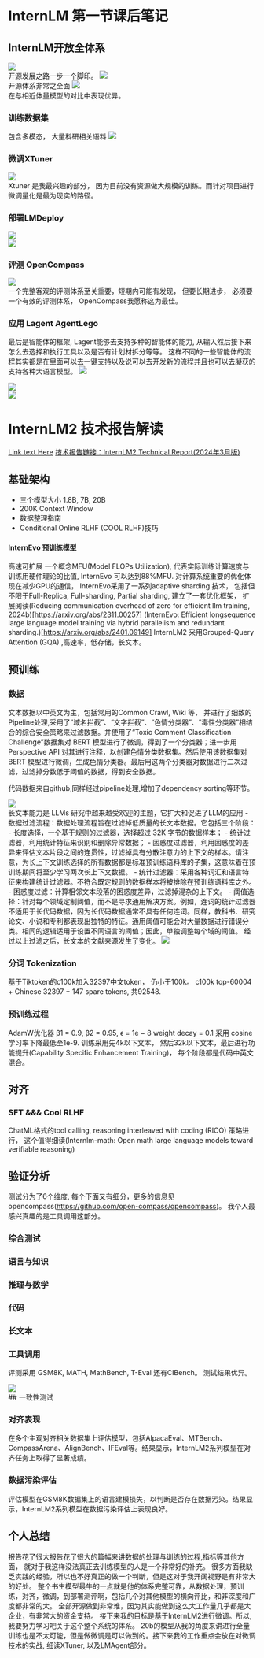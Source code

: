 # InternLM 第一节课后笔记

## InternLM开放全体系

<image src="img/journey.jpg"/>
<br/>
开源发展之路一步一个脚印。

<image src="img/features.jpg"/>
<br/>
开源体系非常之全面

<image src="img/comparison.jpg"/>
<br/>
在与相近体量模型的对比中表现优异。

### 训练数据集
包含多模态， 大量科研相关语料
<image src="img/proc.jpg"/>
<br/>

### 微调XTuner

<image src="img/xtuner.jpg"/>
<br/>
Xtuner 是我最兴趣的部分， 因为目前没有资源做大规模的训练。而针对项目进行微调量化是最为现实的路径。

### 部署LMDeploy
<image src="img/lmdeploy1.jpg"/>
<br/>

<image src="img/lmdeploy2.jpg"/>
<br/>

### 评测 OpenCompass
<image src="img/opencompass.jpg"/>
<br/>
一个完整客观的评测体系至关重要，短期内可能有发现， 但要长期进步， 必须要一个有效的评测体系， OpenCompass我愿称这为最佳。

### 应用 Lagent AgentLego
最后是智能体的框架, Lagent能够去支持多种的智能体的能力, 从输入然后接下来怎么去选择和执行工具以及是否有计划材拆分等等。
这样不同的一些智能体的流程其实都是在里面可以去一键支持以及说可以去开发新的流程并且也可以去凝获的支持各种大语言模型。
<image src="img/lmagent1.jpg"/>
<br/>

<image src="img/lmagent2.jpg"/>
<br/>

<image src="img/lmagent3.jpg"/>
<br/>


# InternLM2 技术报告解读 
[Link text Here](https://link-url-here.org)
[技术报告链接：InternLM2 Technical Report(2024年3月版)](https://arxiv.org/abs/2403.17297)

## 基础架构
- 三个模型大小
  1.8B, 7B, 20B
- 200K Context Window
- 数据整理指南
- Conditional Online RLHF (COOL RLHF)技巧
#### InternEvo 预训练模型
高速可扩展
一个概念MFU(Model FLOPs Utilization), 代表实际训练计算速度与训练用硬件理论的比值, InternEvo 可以达到88%MFU.
对计算系统重要的优化体现在减少GPU的通信， InternEvo采用了一系列adaptive sharding 技术， 包括但不限于Full-Replica, Full-sharding, Partial sharding, 建立了一套优化框架， 扩展阅读(Reducing communication overhead of zero for efficient llm training, 2024b)[https://arxiv.org/abs/2311.00257]
(InternEvo: Efficient longsequence large language model training via hybrid parallelism and redundant sharding.)[https://arxiv.org/abs/2401.09149]
InternLM2 采用Grouped-Query Attention (GQA) ,高速率，低存储，长文本。

## 预训练
### 数据
文本数据以中英文为主，包括常用的Common Crawl, Wiki 等， 并进行了细致的Pipeline处理,采用了“域名拦截”、“文字拦截”、“色情分类器”、“毒性分类器”相结合的综合安全策略来过滤数据。并使用了“Toxic Comment Classification Challenge”数据集对 BERT 模型进行了微调，得到了一个分类器；进一步用Perspective API 对其进行注释，以创建色情分类数据集。然后使用该数据集对 BERT 模型进行微调，生成色情分类器。最后用这两个分类器对数据进行二次过滤，过滤掉分数低于阈值的数据，得到安全数据。

代码数据来自github,同样经过pipeline处理,增加了dependency sorting等环节。

<image src="img/data_pipeline.png"/>
<br/>
长文本能力是 LLMs 研究中越来越受欢迎的主题，它扩大和促进了LLM的应用
- 数据过滤流程：数据处理流程旨在过滤掉低质量的长文本数据。它包括三个阶段： 
  - 长度选择，一个基于规则的过滤器，选择超过 32K 字节的数据样本；
  - 统计过滤器，利用统计特征来识别和删除异常数据； 
  - 困惑度过滤器，利用困惑度的差异来评估文本片段之间的连贯性，过滤掉具有分散注意力的上下文的样本。请注意，为长上下文训练选择的所有数据都是标准预训练语料库的子集，这意味着在预训练期间将至少学习两次长上下文数据。
- 统计过滤器：采用各种词汇和语言特征来构建统计过滤器。不符合既定规则的数据样本将被排除在预训练语料库之外。
- 困惑度过滤：计算相邻文本段落的困惑度差异，过滤掉混杂的上下文。
- 阈值选择：针对每个领域定制阈值，而不是寻求通用解决方案。例如，连词的统计过滤器不适用于长代码数据，因为长代码数据通常不具有任何连词。同样，教科书、研究论文、小说和专利都表现出独特的特征。通用阈值可能会对大量数据进行错误分类。相同的逻辑适用于设置不同语言的阈值；因此，单独调整每个域的阈值。
经过以上过滤之后，长文本的文献来源发生了变化。

<image src="img/data_filtered.png"/>
<br/>

### 分词 Tokenization
基于Tiktoken的c100k加入32397中文token， 仍小于100k。
c100k top-60004 + Chinese 32397 + 147 spare tokens,  共92548.

### 预训练过程
AdamW优化器 
β1 = 0.9, 
β2 = 0.95, 
ϵ = 1e − 8 
weight decay = 0.1  采用  cosine 学习率下降最低至1e-9.
训练采用先4k以下文本， 然后32k以下文本，最后进行功能提升(Capability Specific Enhancement Training)， 每个阶段都是代码中英文混合。

## 对齐
### SFT &&& Cool RLHF
ChatML格式的tool calling, reasoning interleaved with coding (RICO) 策略进行， 这个值得细读(Internlm-math: Open math large language models
toward verifiable reasoning)
## 验证分析
测试分为了6个维度, 每个下面又有细分，更多的信息见opencompass(https://github.com/open-compass/opencompass)。 我个人最感兴真趣的是工具调用这部分。
### 综合测试
### 语言与知识
### 推理与数学
### 代码
### 长文本
### 工具调用
评测采用 GSM8K, MATH, MathBench, T-Eval 还有CIBench。 测试结果优异。

<image src="img/tool_eval.png"/>
<br/>
## 一致性测试

### 对齐表现
  在多个主观对齐相关数据集上评估模型，包括AlpacaEval、MTBench、CompassArena、AlignBench、IFEval等。结果显示，InternLM2系列模型在对齐任务上取得了显著成绩。

### 数据污染评估
  评估模型在GSM8K数据集上的语言建模损失，以判断是否存在数据污染。结果显示，InternLM2系列模型在数据污染评估上表现良好。

## 个人总结
报告花了很大报告花了很大的篇幅来讲数据的处理与训练的过程,指标等其他方面， 就对于我这样没法真正去训练模型的人是一个非常好的补充。 很多方面我缺乏实践的经验，所以也不好真正的做一个判断，但是这对于我开阔视野是有非常大的好处。
整个书生模型最牛的一点就是他的体系完整可靠，从数据处理，预训练，对齐，微调，到部署测评啊，包括几个对其他模型的横向评比，和非深度和广度都非常的大。 全部开源做到非常难，因为其实能做到这么大工作量几乎都是大企业，有非常大的资金支持。
接下来我的目标是基于InternLM2进行微调。所以,我要努力学习吧关于这个整个系统的体系。
20b的模型从我的角度来讲进行全量训练也是不太可能，但是做微调是可以做到的。接下来我的工作重点会放在对微调技术的实战, 细读XTuner, 以及LMAgent部分。
